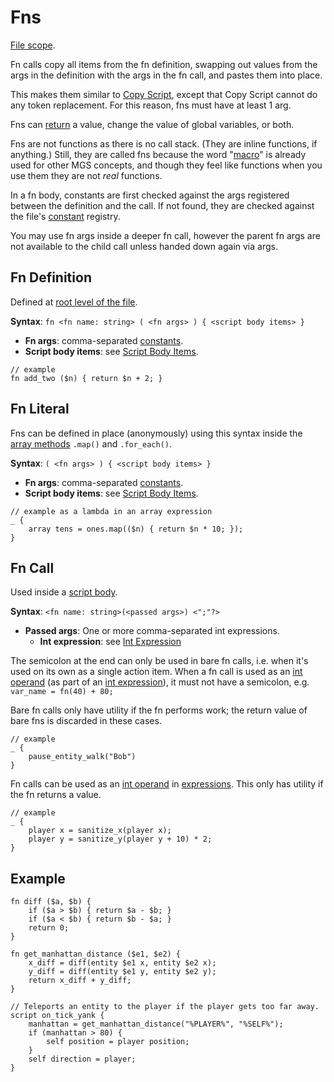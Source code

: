 # Fns

[File scope](syntax_scopes#file-scope).

Fn calls copy all items from the fn definition, swapping out values from the args in the definition with the args in the fn call, and pastes them into place.

This makes them similar to [Copy Script](macros#copy-script), except that Copy Script cannot do any token replacement. For this reason, fns must have at least 1 arg.

Fns can [return](script_control_flow#return) a value, change the value of global variables, or both.

Fns are not functions as there is no call stack. (They are inline functions, if anything.) Still, they are called fns because the word "[macro](macros)" is already used for other MGS concepts, and though they feel like functions when you use them they are not *real* functions.

In a fn body, constants are first checked against the args registered between the definition and the call. If not found, they are checked against the file's [constant](constants) registry.

You may use fn args inside a deeper fn call, however the parent fn args are not available to the child call unless handed down again via args.

## Fn Definition

Defined at [root level of the file](syntax_scopes#syntax-contexts).

**Syntax**: `fn <fn name: string> ( <fn args> ) { <script body items> }`

- **Fn args**: comma-separated [constants](primitive_types#constant).
- **Script body items**: see [Script Body Items](scripts#script-body-items).

```mgs
// example
fn add_two ($n) { return $n + 2; }
```

## Fn Literal

Fns can be defined in place (anonymously) using this syntax inside the [array methods](arrays#array-methods) `.map()` and `.for_each()`.

**Syntax**: `( <fn args> ) { <script body items> }`

- **Fn args**: comma-separated [constants](primitive_types#constant).
- **Script body items**: see [Script Body Items](scripts#script-body-items).

```mgs
// example as a lambda in an array expression
_ {
	array tens = ones.map(($n) { return $n * 10; });
}
```

## Fn Call

Used inside a [script body](scripts#script-body-items).

**Syntax**: `<fn name: string>(<passed args>) <";"?>`

- **Passed args**: One or more comma-separated int expressions.
	- **Int expression**: see [Int Expression](expressions_and_operators#expressions)

The semicolon at the end can only be used in bare fn calls, i.e. when it's used on its own as a single action item. When a fn call is used as an [int operand](expressions_and_operators#int-operands) (as part of an [int expression](expressions_and_operators#int-expressions)), it must not have a semicolon, e.g. `var_name = fn(40) + 80;`

Bare fn calls only have utility if the fn performs work; the return value of bare fns is discarded in these cases.

```mgs
// example
_ {
	pause_entity_walk("Bob")
}
```

Fn calls can be used as an [int operand](expressions_and_operators#int-operands) in [expressions](expressions_and_operators#expressions). This only has utility if the fn returns a value.

```mgs
// example
_ {
	player x = sanitize_x(player x);
	player y = sanitize_y(player y + 10) * 2;
}
```

## Example

```mgs
fn diff ($a, $b) {
	if ($a > $b) { return $a - $b; }
	if ($a < $b) { return $b - $a; }
	return 0;
}

fn get_manhattan_distance ($e1, $e2) {
	x_diff = diff(entity $e1 x, entity $e2 x);
	y_diff = diff(entity $e1 y, entity $e2 y);
	return x_diff + y_diff;
}

// Teleports an entity to the player if the player gets too far away.
script on_tick_yank {
	manhattan = get_manhattan_distance("%PLAYER%", "%SELF%");
	if (manhattan > 80) {
		self position = player position;
	}
	self direction = player;
}
```
